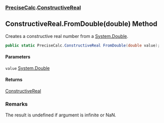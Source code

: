 ### [PreciseCalc](PreciseCalc.md 'PreciseCalc').[ConstructiveReal](PreciseCalc.ConstructiveReal.md 'PreciseCalc.ConstructiveReal')

## ConstructiveReal.FromDouble(double) Method

Creates a constructive real number from a [System.Double](https://docs.microsoft.com/en-us/dotnet/api/System.Double 'System.Double').

```csharp
public static PreciseCalc.ConstructiveReal FromDouble(double value);
```
#### Parameters

<a name='PreciseCalc.ConstructiveReal.FromDouble(double).value'></a>

`value` [System.Double](https://docs.microsoft.com/en-us/dotnet/api/System.Double 'System.Double')

#### Returns
[ConstructiveReal](PreciseCalc.ConstructiveReal.md 'PreciseCalc.ConstructiveReal')

### Remarks
The result is undefined if argument is infinite or NaN.